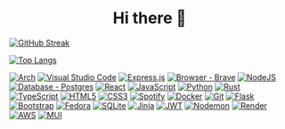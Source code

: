 
<h1 align="center">
Hi there 👋
</h1>


  [![GitHub Streak](https://streak-stats.demolab.com?user=lvcky-gg&theme=nord&hide_border=true&border_radius=10&date_format=j%20M%5B%20Y%5D&card_width=496&hide_longest_streak=true)](https://git.io/streak-stats)



[![Top Langs](https://github-readme-stats.vercel.app/api/top-langs/?username=lvcky-gg&count_private=true&show_icons=true&theme=dracula&include_all_commits=true&hide_border=true&layout=compact&langs_count=8)](https://github.com/lvcky-gg)



[![Arch](https://img.shields.io/badge/Arch%20Linux-%23404d59.svg?logo=arch-linux&logoColor=fff&style=for-the-badge)](https://archlinux.org/)
[![Visual Studio Code](https://img.shields.io/badge/Visual%20Studio%20Code-ff0066?style=for-the-badge&logo=visual-studio-code&logoColor=white)](https://code.visualstudio.com/)
[![Express.js](https://img.shields.io/badge/express.js-%23404d59.svg?style=for-the-badge&logo=express&logoColor=%2361DAFB)](https://expressjs.com/)
[![Browser - Brave](https://img.shields.io/badge/Brave-ff0066?style=for-the-badge&logo=Brave&logoColor=white)](https://brave.com/download/)
[![NodeJS](https://img.shields.io/badge/node.js-%23404d59.svg?style=for-the-badge&logo=node.js&logoColor=white)](https://nodejs.org/en/docs)
[![Database - Postgres](https://img.shields.io/badge/postgres-ff0066?style=for-the-badge&logo=postgresql&logoColor=white)](https://www.postgresql.org/docs/)
[![React](https://img.shields.io/badge/react-%23404d59.svg?style=for-the-badge&logo=react&logoColor=%2361DAFB)](https://react.dev/)
[![JavaScript](https://img.shields.io/badge/javascript-ff0066?style=for-the-badge&logo=javascript&logoColor=%23F7DF1E)](https://developer.mozilla.org/en-US/docs/Web/JavaScript)
[![Python](https://img.shields.io/badge/python-%23404d59.svg?style=for-the-badge&logo=python&logoColor=ffdd54)](https://docs.python.org/3.9/)
[![Rust](https://img.shields.io/badge/rust-ff0066?style=for-the-badge&logo=rust&logoColor=white)](https://doc.rust-lang.org/beta/)
[![TypeScript](https://img.shields.io/badge/typescript-%23404d59.svg?style=for-the-badge&logo=typescript&logoColor=white)](https://www.typescriptlang.org/docs/)
[![HTML5](https://img.shields.io/badge/html5-ff0066?style=for-the-badge&logo=html5&logoColor=white)](https://developer.mozilla.org/en-US/docs/Web/HTML)
[![CSS3](https://img.shields.io/badge/css3-%23404d59.svg?style=for-the-badge&logo=css3&logoColor=white)](https://developer.mozilla.org/en-US/docs/Web/CSS)
[![Spotify](https://img.shields.io/badge/Spotify-ff0066?style=for-the-badge&logo=spotify&logoColor=white)](https://open.spotify.com/)
[![Docker](https://img.shields.io/badge/docker-%23404d59.svg?style=for-the-badge&logo=docker&logoColor=white)](https://www.docker.com/)
[![Git](https://img.shields.io/badge/git-ff0066?style=for-the-badge&logo=git&logoColor=white)](https://git-scm.com/doc)
[![Flask](https://img.shields.io/badge/flask-%23404d59.svg?style=for-the-badge&logo=flask&logoColor=white)](https://flask.palletsprojects.com/en/2.2.x/)
[![Bootstrap](https://img.shields.io/badge/bootstrap-ff0066?style=for-the-badge&logo=bootstrap&logoColor=white)](https://react-bootstrap.github.io/)
[![Fedora](https://img.shields.io/badge/Fedora-%23404d59.svg?style=for-the-badge&logo=fedora&logoColor=white)](https://getfedora.org/)
[![SQLite](https://img.shields.io/badge/sqlite-ff0066?style=for-the-badge&logo=sqlite&logoColor=white)](https://www.sqlite.org/docs.html)
[![Jinja](https://img.shields.io/badge/jinja-%23404d59.svg?style=for-the-badge&logo=jinja&logoColor=black)](https://jinja.palletsprojects.com/en/3.1.x/)
[![JWT](https://img.shields.io/badge/JWT-ff0066?style=for-the-badge&logo=JSON%20web%20tokens)](https://jwt.io/introduction)
[![Nodemon](https://img.shields.io/badge/NODEMON-%23404d59.svg?style=for-the-badge&logo=nodemon&logoColor=%BBDEAD)](https://nodemon.io/)
[![Render](https://img.shields.io/badge/Render-ff0066?style=for-the-badge&logo=render&logoColor=white)](https://render.com/)
[![AWS](https://img.shields.io/badge/AWS-%23404d59.svg?style=for-the-badge&logo=amazon-aws&logoColor=white)](https://aws.amazon.com/)
[![MUI](https://img.shields.io/badge/MUI-ff0066?style=for-the-badge&logo=mui&logoColor=white)](https://mui.com/)





